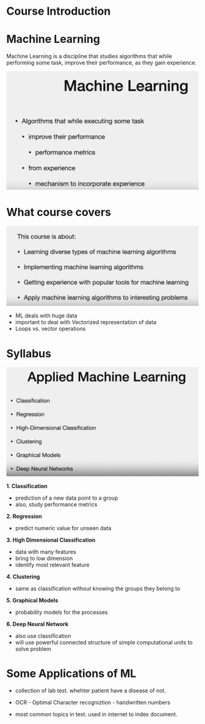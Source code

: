 # Course Introduction

# Machine Learning

Machine Learning is a discipline that studies algorithms that while performing some task, improve their performance, as they gain experience.

![alt text](image-1.png)

# What course covers
![alt text](image-2.png)

- ML deals with huge data
- important to deal with Vectorized representation of data
- Loops vs. vector operations
  
# Syllabus
![alt text](image-3.png)

**1. Classification**
- prediction of a new data point to a group
- also, study performance metrics

**2. Regression**
- predict numeric value for unseen data

**3. High Dimensional Classification**
- data with many features
- bring to low dimension
- identify most relevant feature

**4. Clustering**
- same as classification without knowing the groups they belong to

**5. Graphical Models**
- probability models for the processes

**6. Deep Neural Network**
- also use classification
- will use powerful connected structure of simple computational units to solve problem

# Some Applications of ML

- collection of lab test. whehter patient have a disease of not.

- OCR - Optimal Character recogniztion - handwritten numbers

- most common topics in text. used in internet to index document.